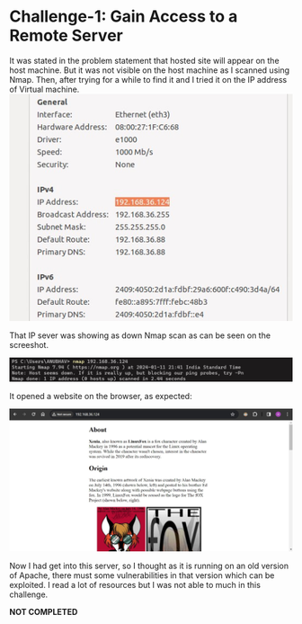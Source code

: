# Challenge-1: Gain Access to a Remote Server

It was stated in the problem statement that hosted site will appear on the host machine. But it was not visible on the host machine as I scanned using Nmap. Then, after trying for a while to find it and I tried it on the IP address of Virtual machine. 
![ip](../assets/images/challenge_1_img_1.jpg)

That IP sever was showing as down Nmap scan as can be seen on the screeshot. 

![nmap_scan](../assets/images/challenge_1_img_2.jpg)

It opened a website on the browser, as expected:

![website](../assets/images/challenge_1_img_3.jpg)

Now I had get into this server, so I thought as it is running on an old version of Apache, there must some vulnerabilities in that version which can be exploited. I read a lot of resources but I was not able to much in this challenge.

**NOT COMPLETED**


